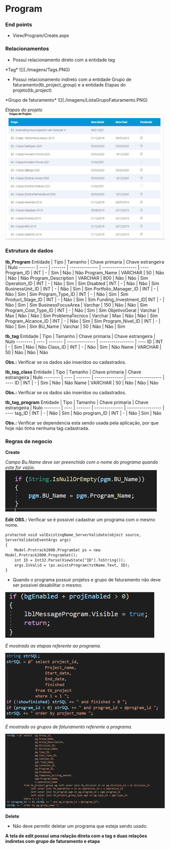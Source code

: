 <h1><b>Program</b></h1>
<h3><b>End points</b></h3>

<ul>
    <li>View/Program/Create.aspx</li>
</ul>

<h3><b>Relacionamentos</b></h3>

<ul>
    <li>Possui relacionamento direto com a entidade tag</li>
</ul>
*Tag*
![](./imagens/Tags.PNG)

<ul>
    <li>Possui relacionamento indireto com a entidade Grupo de faturamento(tb_project_group) e a entidade Etapas do projeto(tb_project)</li>
</ul>
*Grupo de faturamento*
![](./imagens/ListaGrupoFaturamento.PNG)

_Etapas do projeto_
![](./imagens/ListaEtapasProjetos.PNG)

<h3><b>Estrutura de dados</b></h3>

<b>tb_Program</b>
Entidade | Tipo | Tamanho | Chave primaria | Chave estrangeira | Nulo
-------- | ---- | ------- | -------------- | ----------------- | ----
Program_ID | INT | - | Sim | Não | Não
Program_Name | VARCHAR | 50 | Não | Não | Não
Program_Description | VARCHAR | 800 | Não | Não | Sim
Operation_ID | INT | - | Não | Sim | Sim
Disabled | INT | - | Não | Não | Sim
BusinessUnit_ID | INT | - | Não | Sim | Sim
Portfolio_Manager_ID | INT | - | Não | Sim | Sim
Program_Type_ID | INT | - | Não | Sim | Sim
Product_Stage_ID | INT | - | Não | Sim | Sim
Funding_Investment_ID| INT | - | Não | Sim | Sim
BusinessFocusArea | Varchar | 150 | Não | Não | Sim
Program_Cost_Type_ID | INT | - | Não | Sim | Sim
ObjetivoGeral | Varchar | Max | Não | Não | Sim
ProblemaTecnico | Varchar | Max | Não | Não | Sim
Program_Alcance_ID | INT | - | Não | Sim | Sim
Program_Nivel_ID | INT | - | Não | Sim | Sim
BU_Name | Varchar | 50 | Não | Não | Sim

<b>tb_tag</b>
Entidade | Tipo | Tamanho | Chave primaria | Chave estrangeira | Nulo
-------- | ---- | ------- | -------------- | ----------------- | ----
ID | INT | - | Sim | Não | Não
Class_ID | INT | - | Não | Sim | Não
Name | VARCHAR | 50 | Não | Não | Não

<b>Obs.: </b>Verificar se os dados são inseridos ou cadastrados.

<b>tb_tag_class</b>
Entidade | Tipo | Tamanho | Chave primaria | Chave estrangeira | Nulo
-------- | ---- | ------- | -------------- | ----------------- | ----
ID | INT | - | Sim | Não | Não
Name | VARCHAR | 50 | Não | Não | Não

<b>Obs.: </b>Verificar se os dados são inseridos ou cadastrados.

<b>tb_tag_program</b>
Entidade | Tipo | Tamanho | Chave primaria | Chave estrangeira | Nulo
-------- | ---- | ------- | -------------- | ----------------- | ----
tag_ID | INT | - | Não | Sim | Não
program_ID | INT | - | Não | Sim | Não

<b>Obs.: </b>Verificar se dependencia esta sendo usada pela aplicação, por que hoje não tinha nenhuma tag cadastrada.

<h3><b>Regras de negocio</b></h3>

<b>Create</b>

_Campo Bu.Name deve ser preenchido com o nome do programa quando este for vazio._
![](./imagens/BuName.PNG)

<b>Edit</b>
<b>OBS.: </b>Verificar se é possivel cadastrar um programa com o mesmo nome.

```
protected void valExistingName_ServerValidate(object source, ServerValidateEventArgs args)
{
    Model.Protrack2000.ProgramSet ps = new Model.Protrack2000.ProgramSet();
    int ID = Int32.Parse(ViewState["ID"].ToString());
    args.IsValid = !ps.existsProgram(txtName.Text, ID);
}
```

<ul>
    <li>Quando o programa possuir projetos e grupo de faturamento não deve ser possivel desabilitar o mesmo.</li>
</ul>

![](./imagens/Desabilitado.PNG)

_É mostrado as etapas referente ao programa._

![](./imagens/Etapas.PNG)

_É mostrado os grupos de faturamento referente a programa._

![](./imagens/GrupoFaturamento.PNG)

<b>Delete</b>

<ul>
    <li>
        Não deve permitir deletar um programa que esteja sendo usado.
    </li>
</ul>

<b>A tela de edit possui uma relação direta com a tag e duas relações indiretas com grupo de faturamento e etapa</b>
